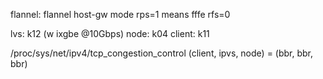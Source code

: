 flannel: flannel host-gw mode 
rps=1 means fffe
rfs=0

lvs: k12  (w ixgbe @10Gbps)
node: k04
client: k11

/proc/sys/net/ipv4/tcp_congestion_control
	(client, ipvs, node) = (bbr, bbr, bbr)


